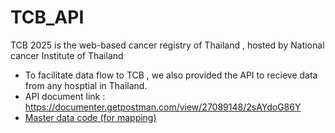 # TCB_API

TCB 2025 is the web-based cancer registry of Thailand , hosted by National cancer Institute of Thailand
- To facilitate data flow to TCB , we also provided the API to recieve data from any hosptial in Thailand.
- API document link :
  https://documenter.getpostman.com/view/27089148/2sAYdoG86Y
- [Master data code (for mapping)](/master_data) 
